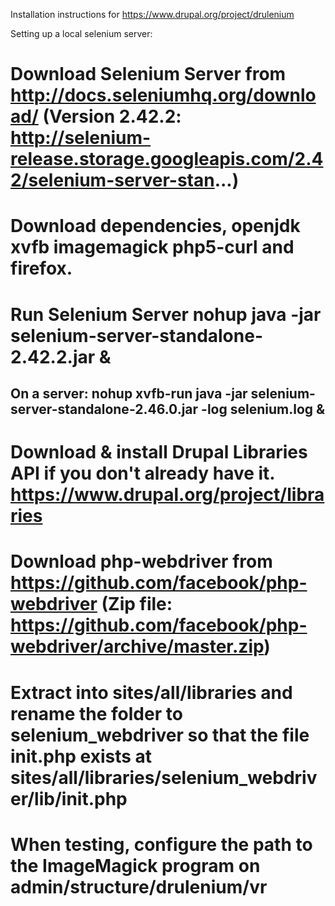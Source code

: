 Installation instructions for https://www.drupal.org/project/drulenium


Setting up a local selenium server:
# Download Selenium Server from http://docs.seleniumhq.org/download/ (Version 2.42.2: http://selenium-release.storage.googleapis.com/2.42/selenium-server-stan...)
# Download dependencies, openjdk xvfb imagemagick php5-curl and firefox.
# Run Selenium Server nohup java -jar selenium-server-standalone-2.42.2.jar &
## On a server: nohup xvfb-run java -jar selenium-server-standalone-2.46.0.jar -log selenium.log &
# Download & install Drupal Libraries API if you don't already have it. https://www.drupal.org/project/libraries
# Download php-webdriver from https://github.com/facebook/php-webdriver (Zip file: https://github.com/facebook/php-webdriver/archive/master.zip)
# Extract into sites/all/libraries and rename the folder to selenium_webdriver so that the file __init__.php exists at sites/all/libraries/selenium_webdriver/lib/__init__.php
# When testing, configure the path to the ImageMagick program on admin/structure/drulenium/vr

